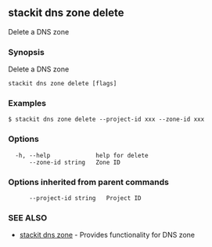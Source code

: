 ## stackit dns zone delete

Delete a DNS zone

### Synopsis

Delete a DNS zone

```
stackit dns zone delete [flags]
```

### Examples

```
$ stackit dns zone delete --project-id xxx --zone-id xxx
```

### Options

```
  -h, --help             help for delete
      --zone-id string   Zone ID
```

### Options inherited from parent commands

```
      --project-id string   Project ID
```

### SEE ALSO

* [stackit dns zone](./stackit_dns_zone.md)	 - Provides functionality for DNS zone

